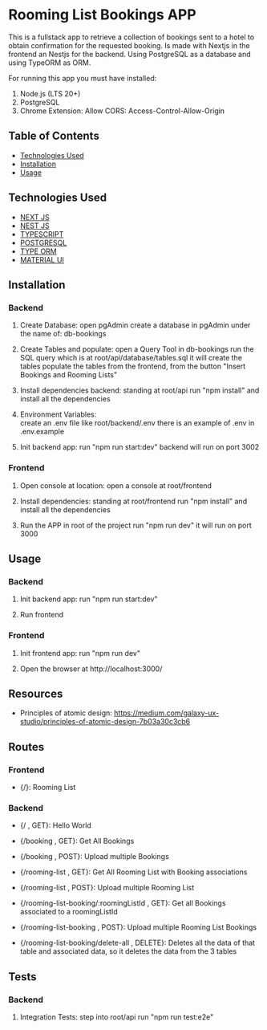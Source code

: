 
# Rooming List Bookings APP

This is a fullstack app to retrieve a collection of bookings sent to a hotel to obtain confirmation for the requested booking.
Is made with Nextjs in the frontend an Nestjs for the backend. Using PostgreSQL as a database and using TypeORM as ORM.

For running this app you must have installed:
1. Node.js (LTS 20+)
2. PostgreSQL
3. Chrome Extension: Allow CORS: Access-Control-Allow-Origin


## Table of Contents

- [Technologies Used](#technologies-used)
- [Installation](#installation)
- [Usage](#usage)


## Technologies Used

- [ NEXT JS ](https://nextjs.org/docs)
- [ NEST JS ](https://nestjs.com/)
- [ TYPESCRIPT ](https://www.typescriptlang.org/)
- [ POSTGRESQL ](https://www.postgresql.org/docs/)
- [ TYPE ORM ](https://typeorm.io/)
- [ MATERIAL UI ](https://redis.io/es/)

## Installation

### Backend
1. Create Database: 
   open pgAdmin
   create a database in pgAdmin under the name of: db-bookings 

2. Create Tables and populate: 
   open a Query Tool in db-bookings
   run the SQL query which is at root/api/database/tables.sql
   it will create the tables
   populate the tables from the frontend, from the button "Insert Bookings and Rooming Lists"

3. Install dependencies backend:
   standing at root/api
   run "npm install" and install all the dependencies

4. Environment Variables:   
   create an .env file like root/backend/.env
   there is an example of .env in .env.example 

4. Init backend app:
   run "npm run start:dev"
   backend will run on port 3002

### Frontend
1. Open console at location: 
   open a console at root/frontend

2. Install dependencies:
   standing at root/frontend
   run "npm install" and install all the dependencies

3. Run the APP
   in root of the project run "npm run dev"
   it will run on port 3000

## Usage
### Backend
1. Init backend app:
   run "npm run start:dev"

2. Run frontend

### Frontend
1. Init frontend app:
   run "npm run dev"

2. Open the browser at http://localhost:3000/

## Resources

- Principles of atomic design: https://medium.com/galaxy-ux-studio/principles-of-atomic-design-7b03a30c3cb6


## Routes

### Frontend
- {/}: Rooming List 


### Backend
- {/ , GET}: Hello World

- {/booking , GET}: Get All Bookings
- {/booking , POST}: Upload multiple Bookings

- {/rooming-list , GET}: Get All Rooming List with Booking associations 
- {/rooming-list , POST}: Upload multiple Rooming List

- {/rooming-list-booking/:roomingListId , GET}: Get all Bookings associated to a roomingListId
- {/rooming-list-booking , POST}: Upload multiple Rooming List Bookings
- {/rooming-list-booking/delete-all , DELETE}: Deletes all the data of that table and associated data, so it deletes the data from the 3 tables


## Tests

### Backend
1. Integration Tests: 
   step into root/api
   run "npm run test:e2e"